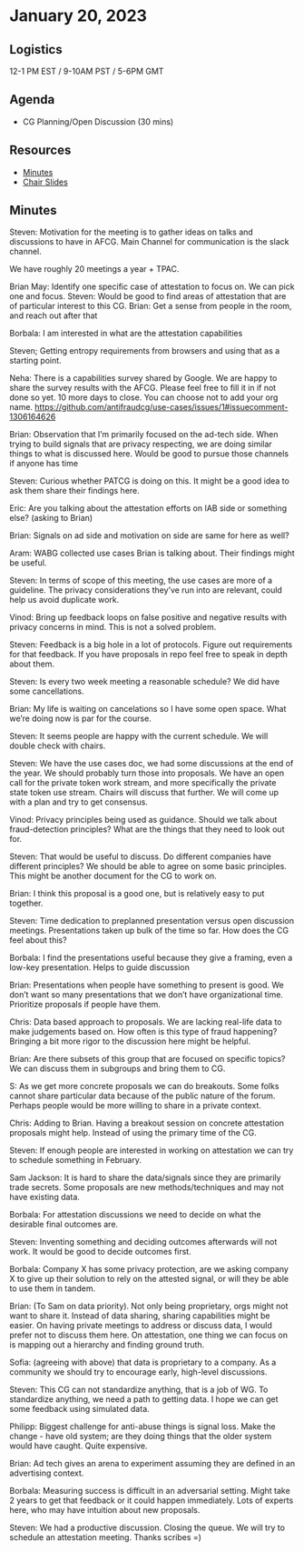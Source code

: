 # January 20, 2023

## Logistics

12-1 PM EST / 9-10AM PST / 5-6PM GMT

## Agenda

* CG Planning/Open Discussion (30 mins)



## Resources

* [Minutes](https://docs.google.com/document/d/1ug06bAh0it2wWT9uLY1aEXSxsZ6Lk3SnzrabKCCqBmM/edit?usp=sharing)
* [Chair Slides](https://docs.google.com/presentation/d/1ueoRbOy6qtVF2GrSKAuzzxO_P0pog_ALYD9nyyN2FQo/edit?usp=sharing)

## Minutes

Steven: Motivation for the meeting is to gather ideas on talks and discussions to have in AFCG. Main Channel for communication is the slack channel. 

We have roughly 20 meetings a year + TPAC. 


Brian May: Identify one specific case of attestation to focus on. We can pick one and focus. 
Steven: Would be good to find areas of attestation that are of particular interest to this CG. 
Brian: Get a sense from people in the room, and reach out after that

Borbala: I am interested in what are the attestation capabilities 

Steven; Getting entropy requirements from browsers and using that as a starting point.

Neha: There is a capabilities survey shared by Google. We are happy to share the survey results with the AFCG. Please feel free to fill it in if not done so yet. 10 more days to close. You can choose not to add your org name. https://github.com/antifraudcg/use-cases/issues/1#issuecomment-1306164626 

Brian: Observation that I’m primarily focused on the ad-tech side. When trying to build signals that are privacy respecting, we are doing similar things to what is discussed here. Would be good to pursue those channels if anyone has time

Steven: Curious whether PATCG is doing on this. It might be a good idea to ask them share their findings here.

Eric: Are you talking about the attestation efforts on IAB side or something else? (asking to Brian)

Brian: Signals on ad side and motivation on side are same for here as well?

Aram: WABG collected use cases Brian is talking about. Their findings might be useful. 

Steven: In terms of scope of this meeting, the use cases are more of a guideline. The privacy considerations they’ve run into are relevant, could help us avoid duplicate work.

Vinod: Bring up feedback loops on false positive and negative results with privacy concerns in mind. This is not a solved problem. 

Steven: Feedback is a big hole in a lot of protocols. Figure out requirements for that feedback. If you have proposals in repo feel free to speak in depth about them. 

Steven: Is every two week meeting a reasonable schedule? We did have some cancellations. 

Brian: My life is waiting on cancelations so I have some open space. What we’re doing now is par for the course.

Steven: It seems people are happy with the current schedule. We will double check with chairs.

Steven: We have the use cases doc, we had some discussions at the end of the year. We should probably turn those into proposals. We have an open call for the private token work stream, and more specifically the private state token use stream. Chairs will discuss that further. We will come up with a plan and try to get consensus. 

Vinod: 
Privacy principles being used as guidance. Should we talk about fraud-detection principles? What are the things that they need to look out for.

Steven: That would be useful to discuss. Do different companies have different principles? We should be able to agree on some basic principles. This might be another document for the CG to work on.

Brian: I think this proposal is a good one, but is relatively easy to put together.

Steven: Time dedication to preplanned presentation versus open discussion meetings. Presentations taken up bulk of the time so far. How does the CG feel about this?

Borbala:
I find the presentations useful because they give a framing, even a low-key presentation. Helps to guide discussion

Brian: Presentations when people have something to present is good. We don’t want so many presentations that we don’t have organizational time. Prioritize proposals if people have them.

Chris: Data based approach to proposals. We are lacking real-life data to make judgements based on. How often is this type of fraud happening? Bringing a bit more rigor to the discussion here might be helpful.

Brian: Are there subsets of this group that are focused on specific topics? We can discuss them in subgroups and bring them to CG.

S: As we get more concrete proposals we can do breakouts. Some folks cannot share particular data because of the public nature of the forum. Perhaps people would be more willing to share in a private context.

Chris: Adding to Brian. Having a breakout session on concrete attestation proposals might help. Instead of using the primary time of the CG.

Steven: If enough people are interested in working on attestation we can try to schedule something in February.

Sam Jackson: It is hard to share the data/signals since they are primarily trade secrets. Some proposals are new methods/techniques and may not have existing data.

Borbala: For attestation discussions we need to decide on what the desirable final outcomes are.

Steven: Inventing something and deciding outcomes afterwards will not work. It would be good to decide outcomes first.

Borbala: Company X has some privacy protection, are we asking company X to give up their solution to rely on the attested signal, or will they be able to use them in tandem.

Brian: (To Sam on data priority). Not only being proprietary, orgs might not want to share it. Instead of data sharing, sharing capabilities might be easier. On having private meetings to address or discuss data, I would prefer not to discuss them here. On attestation, one thing we can focus on is mapping out a hierarchy and finding ground truth. 

Sofia: (agreeing with above) that data is proprietary to a company. As a community we should try to encourage early, high-level discussions.

Steven: This CG can not standardize anything, that is a job of WG. To standardize anything, we need a path to getting data. I hope we can get some feedback using simulated data.

Philipp: Biggest challenge for anti-abuse things is signal loss. Make the change - have old system; are they doing things that the older system would have caught. Quite expensive. 

Brian: Ad tech gives an arena to experiment assuming they are defined in an advertising context. 

Borbala: Measuring success is difficult in an adversarial setting. Might take 2 years to get that feedback or it could happen immediately. Lots of experts here, who may have intuition about new proposals.

Steven: We had a productive discussion. Closing the queue. We will try to schedule an attestation meeting. Thanks scribes =)
